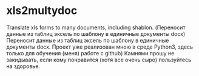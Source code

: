 # xls2multydoc
Translate xls forms to many documents, including shablon. (Переносит данные из таблиц эксель по шаблону в единичные документы docx)
Переносит данные из таблиц эксель по шаблону в единичные документы docx. 
Проект уже реализован мною в среде Python3, здесь только для обучения (меня) работе с github) 
Камнями прошу не закидывать, если кому понравится (хотя все очень сыро) пользуйтесь на здоровье.
